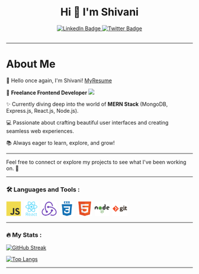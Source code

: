 <!--
### Hey! there 👋 It's me Bisinigi Shivani..

-😄 I am Successfully Completed my Graduation in Engineering.IIIT-RGUKT,RK Valley - AUG-2021........

- 🌱 I’m currently learning FrontEndDevelopment Course...
- i am also interested in https://guides.github.com/features/mastering-markdown/
- 📫 How to reach me: email - bisinigishivani@gmail.com


**BISINIGISHIVANI/BISINIGISHIVANI** is a ✨ _special_ ✨ repository because its `README.md` (this file) appears on your GitHub profile.

Here are some ideas to get you started:

- 🔭 I’m currently working on ...
- 🌱 I’m currently learning ...
- 👯 I’m looking to collaborate on ...
- 🤔 I’m looking for help with ...
- 💬 Ask me about ...
- 📫 How to reach me: ...
- 😄 Pronouns: ...
- ⚡ Fun fact: ...
-->

<div id="header" align="center">
  <h1> Hi 👋 I'm Shivani</h1>
  <div id="badges">
    <a href="https://www.linkedin.com/in/bisinigi-shivani-9958b6225/">
      <img src="https://img.shields.io/badge/LinkedIn-blue?style=for-the-badge&logo=linkedin&logoColor=white" alt="LinkedIn Badge"/>
    </a>
    <a href="https://twitter.com/ShivaniBisinigi">
      <img src="https://img.shields.io/badge/Twitter-blue?style=for-the-badge&logo=twitter&logoColor=white" alt="Twitter Badge"/>
    </a>
  </div>
  <img src="https://komarev.com/ghpvc/?username=BISINIGISHIVANI&style=flat-square&color=blue" alt=""/>
</div>

---

# About Me

👋 Hello once again, I'm Shivani! [MyResume](https://rebrand.ly/shivani_b)

🌟 **Freelance Frontend Developer** <img src="https://media.giphy.com/media/WUlplcMpOCEmTGBtBW/giphy.gif" width="30">

✨ Currently diving deep into the world of **MERN Stack** (MongoDB, Express.js, React.js, Node.js).

💻 Passionate about crafting beautiful user interfaces and creating seamless web experiences.

📚 Always eager to learn, explore, and grow!

---

Feel free to connect or explore my projects to see what I've been working on. 🚀

---

### :hammer_and_wrench: Languages and Tools :

<div>
  <img src="https://github.com/devicons/devicon/blob/master/icons/javascript/javascript-original.svg" title="JavaScript" alt="JavaScript" width="40" height="40"/>&nbsp;
  <img src="https://github.com/devicons/devicon/blob/master/icons/react/react-original-wordmark.svg" title="React" alt="React" width="40" height="40"/>&nbsp;
  <img src="https://github.com/devicons/devicon/blob/master/icons/redux/redux-original.svg" title="Redux" alt="Redux " width="40" height="40"/>&nbsp;
  <img src="https://github.com/devicons/devicon/blob/master/icons/css3/css3-plain-wordmark.svg"  title="CSS3" alt="CSS" width="40" height="40"/>&nbsp;
  <img src="https://github.com/devicons/devicon/blob/master/icons/html5/html5-original.svg" title="HTML5" alt="HTML" width="40" height="40"/>&nbsp;
  <img src="https://github.com/devicons/devicon/blob/master/icons/nodejs/nodejs-original-wordmark.svg" title="NodeJS" alt="NodeJS" width="40" height="40"/>&nbsp;
  <img src="https://github.com/devicons/devicon/blob/master/icons/git/git-original-wordmark.svg" title="Git" **alt="Git" width="40" height="40"/>
</div>

---

### :fire: My Stats :

[![GitHub Streak](http://github-readme-streak-stats.herokuapp.com?user=BISINIGISHIVANI&theme=dark&background=000000)](https://git.io/streak-stats)

[![Top Langs](https://github-readme-stats.vercel.app/api/top-langs/?username=BISINIGISHIVANI&layout=compact&theme=vision-friendly-dark)](https://github.com/BISINIGISHIVANI/github-readme-stats)

---
